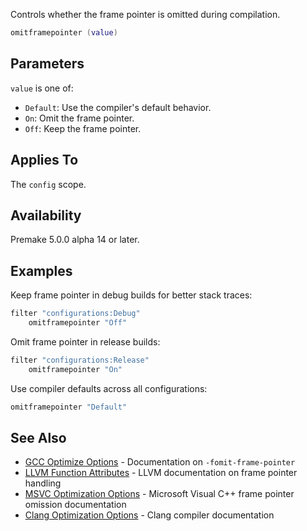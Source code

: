 Controls whether the frame pointer is omitted during compilation.

```lua
omitframepointer (value)
```

## Parameters
`value` is one of:
* `Default`: Use the compiler's default behavior.
* `On`: Omit the frame pointer.
* `Off`: Keep the frame pointer.

## Applies To
The `config` scope.

## Availability
Premake 5.0.0 alpha 14 or later.

## Examples
Keep frame pointer in debug builds for better stack traces:
```lua
filter "configurations:Debug"
    omitframepointer "Off"
```

Omit frame pointer in release builds:
```lua
filter "configurations:Release"
    omitframepointer "On"
```

Use compiler defaults across all configurations:
```lua
omitframepointer "Default"
```

## See Also
* [GCC Optimize Options](https://gcc.gnu.org/onlinedocs/gcc/Optimize-Options.html#index-fomit-frame-pointer) - Documentation on `-fomit-frame-pointer`
* [LLVM Function Attributes](https://llvm.org/docs/LangRef.html#function-attributes) - LLVM documentation on frame pointer handling
* [MSVC Optimization Options](https://docs.microsoft.com/en-us/cpp/build/reference/oy-frame-pointer-omission) - Microsoft Visual C++ frame pointer omission documentation
* [Clang Optimization Options](https://clang.llvm.org/docs/ClangCommandLineReference.html#cmdoption-clang-fomit-frame-pointer) - Clang compiler documentation
